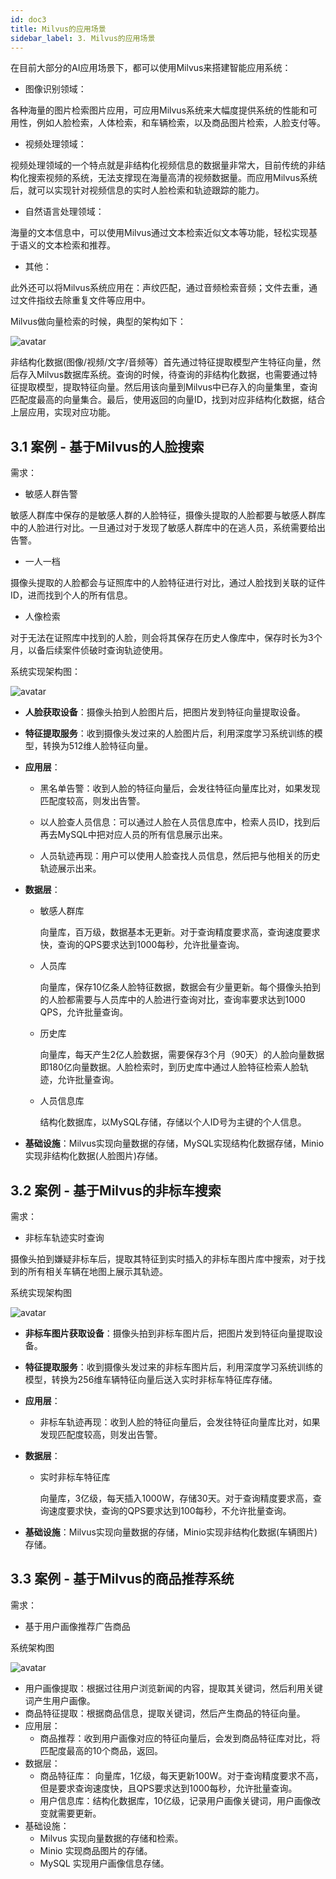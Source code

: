 ```yaml
---
id: doc3
title: Milvus的应用场景
sidebar_label: 3. Milvus的应用场景
---
```

在目前大部分的AI应用场景下，都可以使用Milvus来搭建智能应用系统：

- 图像识别领域：

各种海量的图片检索图片应用，可应用Milvus系统来大幅度提供系统的性能和可用性，例如人脸检索，人体检索，和车辆检索，以及商品图片检索，人脸支付等。

- 视频处理领域：

视频处理领域的一个特点就是非结构化视频信息的数据量非常大，目前传统的非结构化搜索视频的系统，无法支撑现在海量高清的视频数据量。而应用Milvus系统后，就可以实现针对视频信息的实时人脸检索和轨迹跟踪的能力。

- 自然语言处理领域：

海量的文本信息中，可以使用Milvus通过文本检索近似文本等功能，轻松实现基于语义的文本检索和推荐。

- 其他：

此外还可以将Milvus系统应用在：声纹匹配，通过音频检索音频；文件去重，通过文件指纹去除重复文件等应用中。

Milvus做向量检索的时候，典型的架构如下：

![avatar](/docs/assets/images/MilvusTypicalUsage.png)

非结构化数据(图像/视频/文字/音频等）首先通过特征提取模型产生特征向量，然后存入Milvus数据库系统。查询的时候，待查询的非结构化数据，也需要通过特征提取模型，提取特征向量。然后用该向量到Milvus中已存入的向量集里，查询匹配度最高的向量集合。最后，使用返回的向量ID，找到对应非结构化数据，结合上层应用，实现对应功能。

## 3.1 案例 - 基于Milvus的人脸搜索

需求：

- 敏感人群告警

敏感人群库中保存的是敏感人群的人脸特征，摄像头提取的人脸都要与敏感人群库中的人脸进行对比。一旦通过对于发现了敏感人群库中的在逃人员，系统需要给出告警。

- 一人一档

摄像头提取的人脸都会与证照库中的人脸特征进行对比，通过人脸找到关联的证件ID，进而找到个人的所有信息。

- 人像检索

对于无法在证照库中找到的人脸，则会将其保存在历史人像库中，保存时长为3个月，以备后续案件侦破时查询轨迹使用。

系统实现架构图：

![avatar](assets/FacialSearch.png)

- **人脸获取设备**：摄像头拍到人脸图片后，把图片发到特征向量提取设备。

- **特征提取服务**：收到摄像头发过来的人脸图片后，利用深度学习系统训练的模型，转换为512维人脸特征向量。

- **应用层**：

  - 黑名单告警：收到人脸的特征向量后，会发往特征向量库比对，如果发现匹配度较高，则发出告警。
  - 以人脸查人员信息：可以通过人脸在人员信息库中，检索人员ID，找到后再去MySQL中把对应人员的所有信息展示出来。

  - 人员轨迹再现：用户可以使用人脸查找人员信息，然后把与他相关的历史轨迹展示出来。

- **数据层**：

  - 敏感人群库

    向量库，百万级，数据基本无更新。对于查询精度要求高，查询速度要求快，查询的QPS要求达到1000每秒，允许批量查询。

  - 人员库

    向量库，保存10亿条人脸特征数据，数据会有少量更新。每个摄像头拍到的人脸都需要与人员库中的人脸进行查询对比，查询率要求达到1000 QPS，允许批量查询。

  - 历史库

    向量库，每天产生2亿人脸数据，需要保存3个月（90天）的人脸向量数据即180亿向量数据。人脸检索时，到历史库中通过人脸特征检索人脸轨迹，允许批量查询。

  - 人员信息库

    结构化数据库，以MySQL存储，存储以个人ID号为主键的个人信息。

- **基础设施**：Milvus实现向量数据的存储，MySQL实现结构化数据存储，Minio实现非结构化数据(人脸图片)存储。



## 3.2 案例 - 基于Milvus的非标车搜索

需求：

- 非标车轨迹实时查询

摄像头拍到嫌疑非标车后，提取其特征到实时插入的非标车图片库中搜索，对于找到的所有相关车辆在地图上展示其轨迹。

系统实现架构图

![avatar](assets/VehicleSearch.png)



- **非标车图片获取设备**：摄像头拍到非标车图片后，把图片发到特征向量提取设备。

- **特征提取服务**：收到摄像头发过来的非标车图片后，利用深度学习系统训练的模型，转换为256维车辆特征向量后送入实时非标车特征库存储。

- **应用层**：

  - 非标车轨迹再现：收到人脸的特征向量后，会发往特征向量库比对，如果发现匹配度较高，则发出告警。

- **数据层**：

  - 实时非标车特征库

    向量库，3亿级，每天插入1000W，存储30天。对于查询精度要求高，查询速度要求快，查询的QPS要求达到100每秒，不允许批量查询。

- **基础设施**：Milvus实现向量数据的存储，Minio实现非结构化数据(车辆图片)存储。



## 3.3 案例 - 基于Milvus的商品推荐系统

需求：

- 基于用户画像推荐广告商品

系统架构图

![avatar](assets/Recommendation.png)

- 用户画像提取：根据过往用户浏览新闻的内容，提取其关键词，然后利用关键词产生用户画像。
- 商品特征提取：根据商品信息，提取关键词，然后产生商品的特征向量。
- 应用层：
  - 商品推荐：收到用户画像对应的特征向量后，会发到商品特征库对比，将匹配度最高的10个商品，返回。
- 数据层：
  - 商品特征库： 向量库，1亿级，每天更新100W。对于查询精度要求不高，但是要求查询速度快，且QPS要求达到1000每秒，允许批量查询。
  - 用户信息库：结构化数据库，10亿级，记录用户画像关键词，用户画像改变就需要更新。
- 基础设施：
  - Milvus 实现向量数据的存储和检索。
  - Minio 实现商品图片的存储。
  - MySQL 实现用户画像信息存储。



